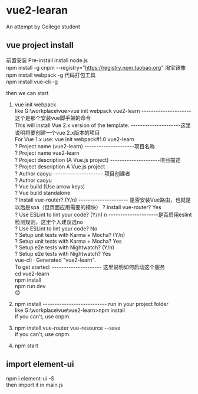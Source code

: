 # vue2-learan
An attempt by College student

## vue project install

前置安装 Pre-install
install node.js  
npm install -g cnpm --registry="https://registry.npm.taobao.org" 淘宝镜像  
npm install webpack -g 代码打包工具  
npm install vue-cli -g  

then we can start

1. vue init webpack <your project name>  
like G:\workplace\vue>vue init webpack vue2-learn --------------------- 这个是那个安装vue脚手架的命令  
This will install Vue 2.x version of the template. ---------------------这里说明将要创建一个vue 2.x版本的项目  
For Vue 1.x use: vue init webpack#1.0 vue2-learn  
? Project name (vue2-learn) ---------------------项目名称  
? Project name vue2-learn  
? Project description (A Vue.js project) ---------------------项目描述  
? Project description A Vue.js project  
? Author caoyu --------------------- 项目创建者  
? Author caoyu  
? Vue build (Use arrow keys)  
? Vue build standalone  
? Install vue-router? (Y/n) --------------------- 是否安装Vue路由，也就是以后是spa（但页面应用需要的模块） 
? Install vue-router? Yes  
? Use ESLint to lint your code? (Y/n) n ---------------------是否启用eslint检测规则，这里个人建议选no  
? Use ESLint to lint your code? No  
? Setup unit tests with Karma + Mocha? (Y/n)  
? Setup unit tests with Karma + Mocha? Yes  
? Setup e2e tests with Nightwatch? (Y/n)  
? Setup e2e tests with Nightwatch? Yes  
vue-cli · Generated "vue2-learn".  
To get started: --------------------- 这里说明如何启动这个服务  
cd vue2-learn  
npm install  
npm run dev  
:blush:

2. npm install ---------------------------  run in your project folder  
like G:\workplace\vue\vue2-learn>npm install  
if you can't, use cnpm.  

3. npm install vue-router vue-resource --save  
if you can't, use cnpm.  

4. npm start

## import element-ui

npm i element-ui -S  
then import it in main.js
